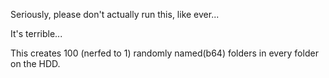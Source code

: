 Seriously, please don't actually run this, like ever...

It's terrible...

This creates 100 (nerfed to 1) randomly named(b64) folders in every folder on the HDD.
